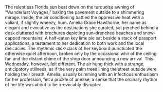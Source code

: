 The relentless Florida sun beat down on the turquoise awning of "Wanderlust Voyages," baking the pavement outside to a shimmering mirage. Inside, the air conditioning battled the oppressive heat with a valiant, if slightly wheezy, hum.  Amelia Grace Hawthorne, her name as elegant and evocative as the destinations she curated, sat perched behind a desk cluttered with brochures depicting sun-drenched beaches and snow-capped mountains.  A half-eaten key lime pie sat beside a stack of passport applications, a testament to her dedication to both work and the local delicacies.  The rhythmic click-clack of her keyboard punctuated the otherwise quiet afternoon, broken only by the occasional whir of the ceiling fan and the distant chime of the shop door announcing a new arrival.  This Wednesday, however, felt different. The air hung thick with a strange, anticipatory stillness, as if the very palm trees lining the street outside were holding their breath. Amelia, usually brimming with an infectious enthusiasm for her profession, felt a prickle of unease, a sense that the ordinary rhythm of her life was about to be irrevocably disrupted.

